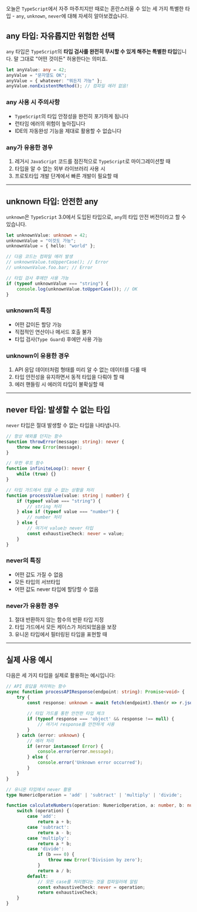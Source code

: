 오늘은 `TypeScript`에서 자주 마주치지만 때로는 혼란스러울 수 있는 세 가지 특별한 타입 - `any`, `unknown`, `never`에 대해 자세히 알아보겠습니다.

## any 타입: 자유롭지만 위험한 선택

`any` 타입은 `TypeScript`의 **타입 검사를 완전히 무시할 수 있게 해주는 특별한 타입**입니다. 말 그대로 "어떤 것이든" 허용한다는 의미죠.

```typescript
let anyValue: any = 42;
anyValue = "문자열도 OK";
anyValue = { whatever: "뭐든지 가능" };
anyValue.nonExistentMethod(); // 컴파일 에러 없음!
```

### any 사용 시 주의사항
- `TypeScript`의 타입 안정성을 완전히 포기하게 됩니다
- 런타임 에러의 위험이 높아집니다
- IDE의 자동완성 기능을 제대로 활용할 수 없습니다

### any가 유용한 경우
1. 레거시 `JavaScript` 코드를 점진적으로 `TypeScript`로 마이그레이션할 때
2. 타입을 알 수 없는 외부 라이브러리 사용 시
3. 프로토타입 개발 단계에서 빠른 개발이 필요할 때

---
## unknown 타입: 안전한 any

`unknown`은 `TypeScript` 3.0에서 도입된 타입으로, `any`의 타입 안전 버전이라고 할 수 있습니다.

```typescript
let unknownValue: unknown = 42;
unknownValue = "이것도 가능";
unknownValue = { hello: "world" };

// 다음 코드는 컴파일 에러 발생
// unknownValue.toUpperCase(); // Error
// unknownValue.foo.bar; // Error

// 타입 검사 후에만 사용 가능
if (typeof unknownValue === "string") {
    console.log(unknownValue.toUpperCase()); // OK
}
```

### unknown의 특징
- 어떤 값이든 할당 가능
- 직접적인 연산이나 메서드 호출 불가
- 타입 검사(`Type Guard`) 후에만 사용 가능

### unknown이 유용한 경우
1. API 응답 데이터처럼 형태를 미리 알 수 없는 데이터를 다룰 때
2. 타입 안전성을 유지하면서 동적 타입을 다뤄야 할 때
3. 에러 핸들링 시 에러의 타입이 불확실할 때

---
## never 타입: 발생할 수 없는 타입

`never` 타입은 절대 발생할 수 없는 타입을 나타냅니다. 

```typescript
// 항상 예외를 던지는 함수
function throwError(message: string): never {
    throw new Error(message);
}

// 무한 루프 함수
function infiniteLoop(): never {
    while (true) {}
}

// 타입 가드에서 있을 수 없는 상황을 처리
function processValue(value: string | number) {
    if (typeof value === "string") {
        // string 처리
    } else if (typeof value === "number") {
        // number 처리
    } else {
        // 여기서 value는 never 타입
        const exhaustiveCheck: never = value;
    }
}
```

### never의 특징
- 어떤 값도 가질 수 없음
- 모든 타입의 서브타입
- 어떤 값도 never 타입에 할당할 수 없음

### never가 유용한 경우
1. 절대 반환하지 않는 함수의 반환 타입 지정
2. 타입 가드에서 모든 케이스가 처리되었음을 보장
3. 유니온 타입에서 필터링된 타입을 표현할 때

---
## 실제 사용 예시

다음은 세 가지 타입을 실제로 활용하는 예시입니다:

```typescript
// API 응답을 처리하는 함수
async function processAPIResponse(endpoint: string): Promise<void> {
    try {
        const response: unknown = await fetch(endpoint).then(r => r.json());
        
        // 타입 가드를 통한 안전한 타입 체크
        if (typeof response === 'object' && response !== null) {
            // 여기서 response를 안전하게 사용
        }
    } catch (error: unknown) {
        // 에러 처리
        if (error instanceof Error) {
            console.error(error.message);
        } else {
            console.error('Unknown error occurred');
        }
    }
}

// 유니온 타입에서 never 활용
type NumericOperation = 'add' | 'subtract' | 'multiply' | 'divide';

function calculateNumbers(operation: NumericOperation, a: number, b: number): number {
    switch (operation) {
        case 'add':
            return a + b;
        case 'subtract':
            return a - b;
        case 'multiply':
            return a * b;
        case 'divide':
            if (b === 0) {
                throw new Error('Division by zero');
            }
            return a / b;
        default:
            // 모든 case를 처리했다는 것을 컴파일러에 알림
            const exhaustiveCheck: never = operation;
            return exhaustiveCheck;
    }
}
```
